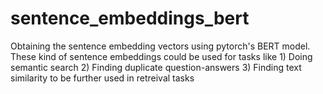 # sentence_embeddings_bert
Obtaining the sentence embedding vectors using pytorch's BERT model. These kind of sentence embeddings could be used for tasks like  1) Doing semantic search 2) Finding duplicate question-answers 3) Finding text similarity to be further used in retreival tasks
